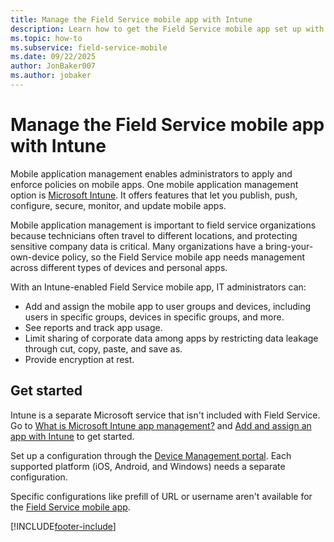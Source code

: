 ```yaml
---
title: Manage the Field Service mobile app with Intune
description: Learn how to get the Field Service mobile app set up with Microsoft Intune.
ms.topic: how-to
ms.subservice: field-service-mobile
ms.date: 09/22/2025
author: JonBaker007
ms.author: jobaker
---
```


# Manage the Field Service mobile app with Intune

Mobile application management enables administrators to apply and enforce policies on mobile apps. One mobile application management option is [Microsoft Intune](/mem/intune/apps/app-management). It offers features that let you publish, push, configure, secure, monitor, and update mobile apps.

Mobile application management is important to field service organizations because technicians often travel to different locations, and protecting sensitive company data is critical. Many organizations have a bring-your-own-device policy, so the Field Service mobile app needs management across different types of devices and personal apps.

With an Intune-enabled Field Service mobile app, IT administrators can:

- Add and assign the mobile app to user groups and devices, including users in specific groups, devices in specific groups, and more.
- See reports and track app usage.
- Limit sharing of corporate data among apps by restricting data leakage through cut, copy, paste, and save as.
- Provide encryption at rest.

## Get started

Intune is a separate Microsoft service that isn't included with Field Service. Go to  [What is Microsoft Intune app management?](/intune/intune-service/apps/app-management) and [Add and assign an app with Intune](/intune/intune-service/apps/quickstart-add-assign-app) to get started.

Set up a configuration through the [Device Management portal](https://devicemanagement.microsoft.com/). Each supported platform (iOS, Android, and Windows) needs a separate configuration.

Specific configurations like prefill of URL or username aren't available for the [Field Service mobile app](overview.md).

[!INCLUDE[footer-include](../../includes/footer-banner.md)]
